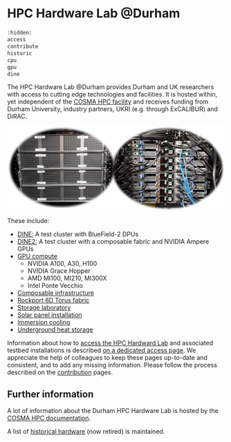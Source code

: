 # HPC Hardware Lab @Durham


```{toctree}
:hidden:
access
contribute
historic
cpu
gpu
dine
```

The HPC Hardware Lab @Durham provides Durham and UK researchers with access to cutting edge technologies and facilities.
It is hosted within, yet independent of the [COSMA HPC facility](https://cosma.readthedocs.io) and receives funding from Durham University, industry partners, UKRI (e.g. through ExCALIBUR) and DiRAC. 

![DINE](../images/dine.webp)

These include:

- [DINE:](https://cosma.readthedocs.io/en/latest/dine.html) A test cluster with BlueField-2 DPUs
- [DINE2:](https://cosma.readthedocs.io/en/latest/dine.html#dine2) A test cluster with a composable fabric and NVIDIA Ampere GPUs
- [GPU compute](https://cosma.readthedocs.io/en/latest/hardwarelab.html#gpu-compute)
  - NVIDIA A100, A30, H100
  - NVIDIA Grace Hopper
  - AMD MI100, MI210, MI300X
  - Intel Ponte Vecchio
- [Composable infrastructure](https://cosma.readthedocs.io/en/latest/composable.html)
- [Rockport 6D Torus fabric](https://cosma.readthedocs.io/en/latest/rockportlab.html)
- [Storage laboratory](https://cosma.readthedocs.io/en/latest/storagelab.html)
- [Solar panel installation](https://cosma.readthedocs.io/en/latest/environmental.html#solar-panels)
- [Immersion cooling](https://cosma.readthedocs.io/en/latest/immersion.html)
- [Underground heat storage](https://durham.readthedocs.io/en/latest/ichs/index.html)


Information about how to [access the HPC Hardward Lab](access.md) and associated testbed installations is described [on a dedicated access page](access.md). We appreciate the help of colleagues to keep these pages up-to-date and consistent, and to add any missing information. Please follow the process described on the [contribution](contribute.md) pages.

## Further information

A lot of information about the Durham HPC Hardware Lab is hosted by the [COSMA HPC documentation](https://cosma.readthedocs.io/en/latest/hardwarelab.html).


A list of [historical hardware](historic.md) (now retired) is maintained.
